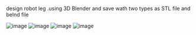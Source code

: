 design robot leg .using 3D Blender and save wath two types  as STL file and belnd file


![image](https://user-images.githubusercontent.com/107868423/180009842-a1f97d0e-35da-4774-ab7f-f11e95c9242e.png)
![image](https://user-images.githubusercontent.com/107868423/180009906-09abb064-8c51-4cef-9ddc-b2442c49cfc9.png)
![image](https://user-images.githubusercontent.com/107868423/180009961-7fc061d5-437a-4965-b8a4-59e714507e41.png)
![image](https://user-images.githubusercontent.com/107868423/180010044-b2ae2561-3291-43d7-b443-85f3383a347b.png)



